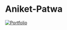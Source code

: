# Aniket-Patwa
[![Portfolio](https://myself-aniket.github.io/logo.png)](https://myself-aniket.github.io)
